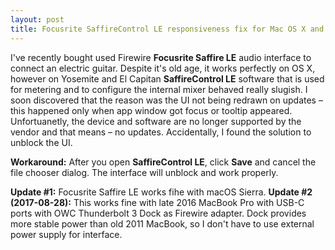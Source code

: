 ```yaml
---
layout: post
title: Focusrite SaffireControl LE responsiveness fix for Mac OS X and macOS
---
```


I've recently bought used Firewire **Focusrite Saffire LE** audio interface to connect an electric guitar. Despite it's old age, it works perfectly on OS X, however on Yosemite and El Capitan **SaffireControl LE** software that is used for metering and to configure the internal mixer behaved really slugish. I soon discovered that the reason was the UI not being redrawn on updates – this happened only when app window got focus or tooltip appeared. Unfortuanetly, the device and software are no longer supported by the vendor and that means – no updates. Accidentally, I found the solution to unblock the UI.

**Workaround:** After you open **SaffireControl LE**, click **Save** and cancel the file chooser dialog. The interface will unblock and work properly.

**Update #1:** Focusrite Saffire LE works fihe with macOS Sierra.
**Update #2 (2017-08-28):** This works fine with late 2016 MacBook Pro with USB-C ports with OWC Thunderbolt 3 Dock as Firewire adapter. Dock provides more stable power than old 2011 MacBook, so I don't have to use external power supply for interface.
